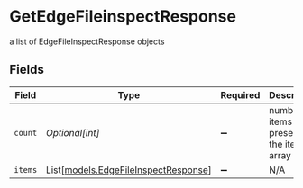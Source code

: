 # GetEdgeFileinspectResponse

a list of EdgeFileInspectResponse objects


## Fields

| Field                                                                        | Type                                                                         | Required                                                                     | Description                                                                  |
| ---------------------------------------------------------------------------- | ---------------------------------------------------------------------------- | ---------------------------------------------------------------------------- | ---------------------------------------------------------------------------- |
| `count`                                                                      | *Optional[int]*                                                              | :heavy_minus_sign:                                                           | number of items present in the items array                                   |
| `items`                                                                      | List[[models.EdgeFileInspectResponse](../models/edgefileinspectresponse.md)] | :heavy_minus_sign:                                                           | N/A                                                                          |
